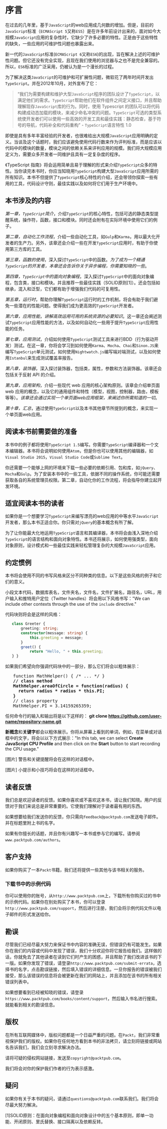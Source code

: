 # 序言

在过去的几年里，基于`JavaScript`的web应用成几何数的增加。但是，目前的`JavaScript`标准（`ECMAScript 5`又称`ES5`）是在许多年前设计出来的，面对如今大规模`JavaScript`应用的复杂性时，它缺少了许多必要的特性。正是由于这些特性的缺失，一些应用的可维护性问题也暴露出来。

新一代的`JavaScript`标准(`ECMAScript 6`又称`ES6`)的出现，旨在解决上述的可维护性问题。但它还没有完全实现，且现在我们使用的浏览器与之也不是完全兼容的。所以，`ES6`标准的广泛采用，仍被认为是一个漫长的过程。

为了解决这类`JavaScript`的可维护和可扩展性问题，微软花了两年时间开发出`TypeScript`。并在2012年10月，对外宣布了它：

> “我们为需要构建和维护大型`JavaScript`程序的团队设计了`TypeScript`，以满足他们的需求。`TypeScript`帮助他们在软件组件之间定义接口，并且帮助理解现存`JavaScript`库的行为。同时，使用 Typescript 的团队可以将代码构建成动态加载的模块，来减少命名冲突的问题。`TypeScript`可选的类型系统使开发者们可以使用一些高效的开发工具和最佳实践：静态检查，基于符号的导航，代码补全和代码重构”   - `TypeScript`语言特性 1.0                      

即使是具有多年丰富经验的开发者，也很难给出大规模`JavaScript`应用明确的定义。当谈及这个话题时，我们应该避免使用代码行数来作为评判标准，而是应该以代码中的模块的数量，模块之间的依赖关系来评判应用的规模。我们将大规模应用定义为，需要众多开发者一同维护且具有一定复杂度的程序。

《TypeScript 指南》将会运用简单且易于理解的形式来介绍`TypeScript`众多的特性。当你读完本书时，你应当知晓用`TypeScript`构建大型`JavaScript`应用所需的所有知识。本书不但提供了`TypeScript`核心特性的介绍，还会带领你探索一些有用的工具，代码设计守则，最佳实践以及如何将它们用于生产环境中。

## 本书涉及的内容

*第一章，`TypeScript`简介*，介绍`TypeScript`的核心特性，包括可选的静态类型提醒系统，操作符，函数，接口和模块。同时还会附有在实际环境中使用它们的例子。

*第二章，自动化工作流程*，介绍一些自动化工具，如`Gulp`和`Karma`，用以最大化开发者的生产力。另外，该章还会介绍一些在开发`TypeScript`应用时，有助于你使用第三方库的工具。

*第三章，函数的使用*，深入探讨`TypeScript`中的函数。*为了成为一个精通`TypeScript`的开发者，本章还会告诉你关于异步编程，你需要知晓的一些*。

*第四章，`TypeScript`中的面向对象编程*，深入探讨`TypeScript`中的面向对象编程，包含类，接口和模块。并且推荐一些最佳实践（SOLID原则[1]）。还会包括如继承，混入和泛型，它们都有助于增强我们代码的可复用性。

*第五章，运行时*，帮助你理解`TypeScript`运行时的工作机制，将会有助于我们避免一些潜在的性能问题。使得我们成为更高效的`TypeScript`开发者。

*第六章，应用性能*，*讲解高效运用可用的系统资源的必要知识*。这一章还会阐述测试`TypeScript`应用性能的方法，以及如何自动化一些用于提升`TypeScript`应用性能的任务。

*第七章，应用测试*，介绍如何使用`TypeScript`测试工具来进行BDD（行为驱动开发）测试。在这一章，你将会学习到如何使用`Karma`、`Mocha`、`Chai`和`Sinon.JS`来编写`TypeScript`单元测试，如何使用`Nightwatch.js`编写端对端测试，以及如何使用`Istanbul`来生成测试覆盖率报告。

*第八章，装饰器*，深入探讨装饰器，包括类，属性，参数和方法装饰器。该章还会包括关于反射 API 的介绍。

*第九章，应用架构*，介绍一些现代 web 应用的核心架构原则。该章会介绍单页面 web 应用的概念，以及它的通用组件和特性（模型，视图，控制器，路由，模板等等）。*该章还会通过实现一个单页面web应用框架，来阐述你所需知道的一切*。

*第十章，汇总*，通过使用`TypeScript`以及本书其他章节所提到的概念，来实现一个单页面web应用。

## 阅读本书前需要做的准备

本书中的例子都将使用`TypeScript 1.5`编写。你需要`TypeScript`编译器和一个文本编辑器。本书将会说明如何使用`Atom`，但是你也可以使用其他的编辑器，如`Visual Studio 2015`，`Visual Studio Code`或`Sublime Text`。

你还需要一个能够上网的环境来下载一些必要的依赖引用、包和库，如`jQuery`、`Mocha`和`Gulp`。为了安装本书中的一些工具，依据不同的操作系统，你可能还需要获取各自的系统管理员权限。第二章，自动化你的工作流程，将会指导你建立起开发环境。

## 适宜阅读本书的读者

如果你是一个想要学习`TypeScript`来编写漂亮的web应用的中等水平`JavaScript`开发者，那么本书正适合你。你只需对`jQuery`的基本概念有所了解。

为了让你能最大化地运用`TypeScript`语言和其编译器，本书将会由浅入深地介绍`TypeScript`的语言结构和面向对象特性。本书还将展示，如何使用强类型，面向对象原则，设计模式和一些最佳实践来轻松管理复杂的大规模`JavaScript`应用。

## 约定惯例

本书将会使用不同的书写风格来区分不同种类的信息。以下是这些风格的例子和它们的意义。

小段文本代码，数据库表名，文件夹名，文件名，文件扩展名，路径名，URL，用户输入和推特用户定位（Twitter handles）将会用以下风格书写："We can include other contexts through the use of the `include` directive."

代码块则将会是这样的风格：

```ts
   class Greeter {
       greeting: string;
       constructor(message: string) {
           this.greeting = message;
       }
       greet() {
           return "Hello, " + this.greeting;
   } }
```

如果我们希望向你强调代码块中的一部分，那么它们将会以粗体展示：

<pre>
   function MathHelper() { /* ... */ }
   <b>// class method</b>
   <b>MathHelper.areaOfCircle = function(radius) {</b>
     <b>return radius * radius * this.PI;</b>
   <b>}</b>
   // class property
   MathHelper.PI = 3.14159265359;
</pre>

任何命令行的输入和输出将是以下这样的：
**git clone https://github.com/user-name/repository-name.git**

**新概念**和**关键字**都会以粗体展示。你将从屏幕上看到的单词，例如，在菜单或对话框中的文字，将会以以下方式展示："In this tab, we can select **Create JavaScript CPU Profile** and then click on the **Start** button to start recording the CPU usage."

  [图片] 警告和关键提醒将会在这样的对话框中。

  [图片] 小提示和小技巧将会在这样的对话框中。

## 读者反馈

我们总是欢迎读者的反馈。如果你喜欢或不喜欢这本书，请让我们知晓。用户的反馈对于我们来说总是非常重要的。它使我们理解对于读者最有用的东西。

如果想要给我们发送你的反馈，你只需向`feedback@packtpub.com`发送电子邮件。并在标题里附上书的名字。

如果有你擅长的话题，并且你有兴趣写一本书或参与它的编写。请参阅`www.packtpub.com/authors`。

## 客户支持

如果你购买了一本`Packt`书籍，我们还将提供一些其他与该书相关的服务。

### 下载书中的示例代码

你可以使用你的账号，从`http://www.packtpub.com`上，下载所有你购买过的书中的示例代码。如果你在别处购买了本书，你可以登录`http://www.packtpub.com/support`，然后进行注册，我们会将示例代码文件以电子邮件的形式发送给你。

## 勘误

尽管我们已经尽最大努力来保证书中内容的准确无误，但错误仍有可能发生。如果你在我们的内容或代码中发现了错误，我们十分欢迎你将它报告给我们。这样做的话，你就免去了其他读者在读到它们时产生的困惑，并且帮助了我们改进该书的下一版。如果你发现了错误，请登录`http://www.packtpub.com/submit-errata`，选择书的名字，点击勘误链接，然后填入错误的详细信息。一旦你报告的错误被我们接受，那么该错误的信息将会被更新在我们的网站上，并且添加在该书的所有相关错误列表中。

如果想要看到已经被知晓的错误，请登录`https://www.packtpub.com/books/content/support`，然后输入书名进行搜索。就能看到相关的勘误信息。

## 版权

在所有互联网媒体中，版权问题都是一个日益严重的问题。在`Packt`，我们非常重视保护我们的版权。如果你在任何地方看到本书的非法拷贝，请立刻将链接或网站名告诉我们，我们会立刻寻求解决办法。

请将可疑的侵权网站链接，发送至`copyright@packtpub.com`。

我们将会对你的保护我们作者的行为表示感激。

## 疑问

如果你有关于本书的疑问，请通过`questions@packtpub.com`联系我们。我们将会尽最大努力解决。

[1]SOLID原则：在面向对象编程和面向对象设计中的五个基本原则，即单一功能、开闭原则、里氏替换、接口隔离以及依赖反转。
